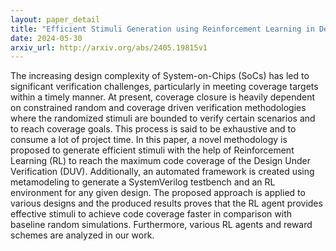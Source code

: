 ```yaml
---
layout: paper_detail
title: "Efficient Stimuli Generation using Reinforcement Learning in Design Verification"
date: 2024-05-30
arxiv_url: http://arxiv.org/abs/2405.19815v1
---
```


The increasing design complexity of System-on-Chips (SoCs) has led to significant verification challenges, particularly in meeting coverage targets within a timely manner. At present, coverage closure is heavily dependent on constrained random and coverage driven verification methodologies where the randomized stimuli are bounded to verify certain scenarios and to reach coverage goals. This process is said to be exhaustive and to consume a lot of project time. In this paper, a novel methodology is proposed to generate efficient stimuli with the help of Reinforcement Learning (RL) to reach the maximum code coverage of the Design Under Verification (DUV). Additionally, an automated framework is created using metamodeling to generate a SystemVerilog testbench and an RL environment for any given design. The proposed approach is applied to various designs and the produced results proves that the RL agent provides effective stimuli to achieve code coverage faster in comparison with baseline random simulations. Furthermore, various RL agents and reward schemes are analyzed in our work.
